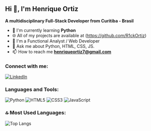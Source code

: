 

## Hi 👋, I'm Henrique Ortiz

**A multidisciplinary Full-Stack Developer from Curitiba - Brasil**


- 🔭 I'm currently learning **Python**
- 🌐 All of my projects are available at (https://github.com/R1ckOrtiz)
- 📝 I'm a Functional Analyst / Web Developer
- 💬 Ask me about Python, HTML, CSS, JS.
- 📫 How to reach me **henriqueortiz7@gmail.com**

### Connect with me:
[![LinkedIn](https://img.shields.io/badge/-LinkedIn-blue?style=flat&logo=Linkedin&logoColor=white)](https://www.linkedin.com/in/r1ckortiz/)
### Languages and Tools:
![Python](https://img.shields.io/badge/-Python-3776AB?style=flat&logo=python&logoColor=white)
![HTML5](https://img.shields.io/badge/-HTML5-E34F26?style=flat&logo=html5&logoColor=white)
![CSS3](https://img.shields.io/badge/-CSS3-1572B6?style=flat&logo=css3&logoColor=white)
![JavaScript](https://img.shields.io/badge/-JavaScript-F7DF1E?style=flat&logo=javascript&logoColor=black)

### 🔝 Most Used Languages:
![Top Langs](https://github-readme-stats.vercel.app/api/top-langs/?username=R1ckOrtiz&layout=compact)

